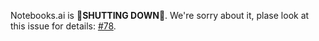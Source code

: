 Notebooks.ai is 🚫**SHUTTING DOWN**🚫. We're sorry about it, plase look at this issue for details: [#78](https://github.com/notebooks-ai/notebooks-help/issues/78).
